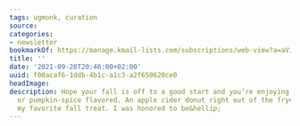 ```yaml
---
tags: ugmonk, curation
source:
categories:
- newsletter
bookmarkOf: https://manage.kmail-lists.com/subscriptions/web-view?a=aVinKJ&c=01EJEM3YYYJNXDFZN393DNT3R1&k=b516e59e9076885f6812dd13b1088736&m=TD6FEv&r=AhKhUKd
title: ''
date: '2021-09-28T20:46:00+02:00'
uuid: f00acaf6-1ddb-4b1c-a1c3-a2f650620ce0
headImage:
description: Hope your fall is off to a good start and you’re enjoying something apple
  or pumpkin-spice flavored. An apple cider donut right out of the fryer is probably
  my favorite fall treat. I was honored to be&hellip;
---
```

